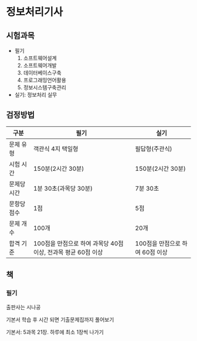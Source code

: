 # 정보처리기사

## 시험과목

- 필기
  1. 소프트웨어설계
  2. 소프트웨어개발
  3. 데이터베이스구축
  4. 프로그래밍언어활용
  5. 정보시스템구축관리
- 실기: 정보처리 실무

## 검정방법

| 구분        | 필기                                                         | 실기                            |
| ----------- | ------------------------------------------------------------ | ------------------------------- |
| 문제 유형   | 객관식 4지 택일형                                            | 필답형(주관식)                  |
| 시험 시간   | 150분(2시간 30분)                                            | 150분(2시간 30분)               |
| 문제당 시간 | 1분 30초(과목당 30분)                                        | 7분 30초                        |
| 문항당 점수 | 1점                                                          | 5점                             |
| 문제 개수   | 100개                                                        | 20개                            |
| 합격 기준   | 100점을 만점으로 하여 과목당 40점 이상, 전과목 평균 60점 이상 | 100점을 만점으로 하여 60점 이상 |

## 책

### 필기

출판사는 시나공

기본서 학습 후 시간 되면 기출문제집까지 풀어보기

기본서: 5과목 21장. 하루에 최소 1장씩 나가기

